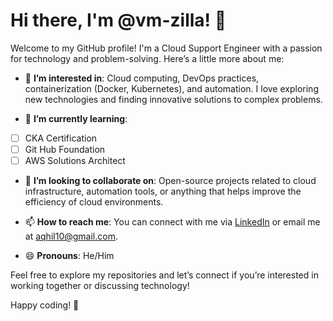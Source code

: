 # Hi there, I'm @vm-zilla! 👋

Welcome to my GitHub profile! I'm a Cloud Support Engineer with a passion for technology and problem-solving. Here’s a little more about me:

- 👀 **I’m interested in**: Cloud computing, DevOps practices, containerization (Docker, Kubernetes), and automation. I love exploring new technologies and finding innovative solutions to complex problems.

- 🌱 **I’m currently learning**:
- [ ] CKA Certification
- [ ] Git Hub Foundation
- [ ] AWS Solutions Architect

- 💞️ **I’m looking to collaborate on**: Open-source projects related to cloud infrastructure, automation tools, or anything that helps improve the efficiency of cloud environments. 

- 📫 **How to reach me**: You can connect with me via [LinkedIn](https://in.linkedin.com/in/akhil-uthaman) or email me at [aqhil10@gmail.com](mailto:aqhil10@gmail.com).

- 😄 **Pronouns**: He/Him

Feel free to explore my repositories and let’s connect if you’re interested in working together or discussing technology!

Happy coding! 🚀

<!---
vm-zilla/vm-zilla is a ✨ special ✨ repository because its `README.md` (this file) appears on your GitHub profile.
You can click the Preview link to take a look at your changes.
--->
